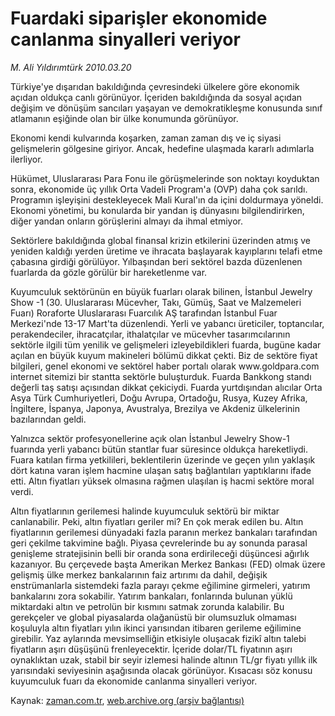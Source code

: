# Fuardaki siparişler ekonomide canlanma sinyalleri veriyor

*M. Ali Yıldırımtürk 2010.03.20*

<tr><td class="metin" colspan="2" style="padding-top: 20px; padding-left: 5px; ">Türkiye'ye dışarıdan bakıldığında çevresindeki ülkelere göre ekonomik açıdan oldukça canlı görünüyor. İçeriden bakıldığında da sosyal açıdan değişim ve dönüşüm sancıları yaşayan ve demokratikleşme konusunda sınıf atlamanın eşiğinde olan bir ülke konumunda görünüyor.</td></tr><tr><td class="metin" colspan="2" style="padding-top: 20px; padding-left: 5px; "><p>Ekonomi kendi kulvarında koşarken, zaman zaman dış ve iç siyasi gelişmelerin gölgesine giriyor. Ancak, hedefine ulaşmada kararlı adımlarla ilerliyor.
<p>Hükümet, Uluslararası Para Fonu ile görüşmelerinde son noktayı koyduktan sonra, ekonomide üç yıllık Orta Vadeli Program'a (OVP) daha çok sarıldı. Programın işleyişini destekleyecek Mali Kural'ın da içini doldurmaya yöneldi. Ekonomi yönetimi, bu konularda bir yandan iş dünyasını bilgilendirirken, diğer yandan onların görüşlerini almayı da ihmal etmiyor.
<p>Sektörlere bakıldığında global finansal krizin etkilerini üzerinden atmış ve yeniden kaldığı yerden üretime ve ihracata başlayarak kayıplarını telafi etme çabasına girdiği görülüyor. Yılbaşından beri sektörel bazda düzenlenen fuarlarda da gözle görülür bir hareketlenme var.
<p>Kuyumculuk sektörünün en büyük fuarları olarak bilinen, İstanbul Jewelry Show -1 (30. Uluslararası Mücevher, Takı, Gümüş, Saat ve Malzemeleri Fuarı) Roraforte Uluslararası Fuarcılık AŞ tarafından İstanbul Fuar Merkezi'nde 13-17 Mart'ta düzenlendi. Yerli ve yabancı üreticiler, toptancılar, perakendeciler, ihracatçılar, ithalatçılar ve mücevher tasarımcılarının sektörle ilgili tüm yenilik ve gelişmeleri izleyebildikleri fuarda, bugüne kadar açılan en büyük kuyum makineleri bölümü dikkat çekti. Biz de sektöre fiyat bilgileri, genel ekonomi ve sektörel haber portalı olarak www.goldpara.com internet sitemizi bir stantta sektörle buluşturduk. Fuarda Bankkong standı değerli taş satışı açısından dikkat çekiciydi. Fuarda yurtdışından alıcılar Orta Asya Türk Cumhuriyetleri, Doğu Avrupa, Ortadoğu, Rusya, Kuzey Afrika, İngiltere, İspanya, Japonya, Avustralya, Brezilya ve Akdeniz ülkelerinin bazılarından geldi.
<p>Yalnızca sektör profesyonellerine açık olan İstanbul Jewelry Show-1 fuarında yerli yabancı bütün stantlar fuar süresince oldukça hareketliydi. Fuara katılan firma yetkilileri, beklentilerin üzerinde ve geçen yılın yaklaşık dört katına varan işlem hacmine ulaşan satış bağlantıları yaptıklarını ifade etti. Altın fiyatları yüksek olmasına rağmen ulaşılan iş hacmi sektöre moral verdi.
<p>Altın fiyatlarının gerilemesi halinde kuyumculuk sektörü bir miktar canlanabilir. Peki, altın fiyatları geriler mi? En çok merak edilen bu. Altın fiyatlarının gerilemesi dünyadaki fazla paranın merkez bankaları tarafından geri çekilme takvimine bağlı. Piyasa çevrelerinde bu ay sonunda parasal genişleme stratejisinin belli bir oranda sona erdirileceği düşüncesi ağırlık kazanıyor. Bu çerçevede başta Amerikan Merkez Bankası (FED) olmak üzere gelişmiş ülke merkez bankalarının faiz artırımı da dahil, değişik enstrümanlarla sistemdeki fazla parayı çekme eğilimine girmeleri, yatırım bankalarını zora sokabilir. Yatırım bankaları, fonlarında bulunan yüklü miktardaki altın ve petrolün bir kısmını satmak zorunda kalabilir. Bu gerekçeler ve global piyasalarda olağanüstü bir olumsuzluk olmaması koşuluyla altın fiyatları yılın ikinci yarısından itibaren gerileme eğilimine girebilir. Yaz aylarında mevsimselliğin etkisiyle oluşacak fizikî altın talebi fiyatların aşırı düşüşünü frenleyecektir. İçeride dolar/TL fiyatının aşırı oynaklıktan uzak, stabil bir seyir izlemesi halinde altının TL/gr fiyatı yıllık ilk yarısındaki seviyesinin aşağısında olacak görünüyor. Kısacası söz konusu kuyumculuk fuarı da ekonomide canlanma sinyalleri veriyor.<br/></p></p></p></p></p></p></td></tr>

Kaynak: [zaman.com.tr](http://zaman.com.tr/yazar.do?yazino=963744), [web.archive.org (arşiv bağlantısı)](http://web.archive.org/web/20100514033819/http://www.zaman.com.tr:80/yazar.do?yazino=963744)
